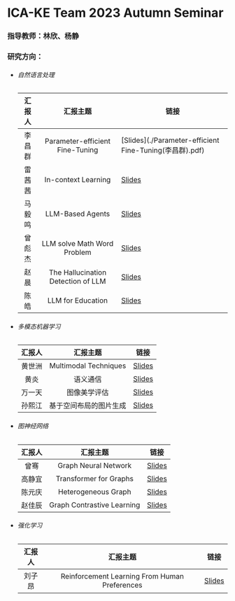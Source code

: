 # ICA-KE Team 2023 Autumn Seminar

### 指导教师：林欣、杨静

### 研究方向：

* ###### 自然语言处理

  |汇报人|汇报主题|链接|
  | :--------: | :----------------------------------: | ------|
  |李昌群|Parameter-efficient Fine-Tuning|[Slides](./Parameter-efficient Fine-Tuning(李昌群).pdf)|
  |雷茜茜|In-context Learning|[Slides](./)|
  |马毅鸣|LLM-Based Agents|[Slides](./)|
  |曾彪杰|LLM solve Math Word Problem|[Slides](./)|
  |赵晨|The Hallucination Detection of LLM|[Slides](./)|
  |陈皓|LLM for Education|[Slides](./)|
  
* ###### 多模态机器学习

  |汇报人|汇报主题|链接|
  | :--------: | :----------------------: | ------|
  |黄世洲|Multimodal Techniques|[Slides](./)|
  |黄炎|语义通信|[Slides](./)|
  |万一天|图像美学评估|[Slides](./)|
  |孙熙江|基于空间布局的图片生成|[Slides](./)|
  
* ###### 图神经网络

  |汇报人|汇报主题|链接|
  | :------: | :--------------------------: | ------|
  |曾骞|Graph Neural Network|[Slides](./)|
  |高静宜|Transformer for Graphs|[Slides](./)|
  |陈元庆|Heterogeneous Graph|[Slides](./)|
  |赵佳辰|Graph Contrastive Learning|[Slides](./)|
  
* ###### 强化学习

  |汇报人|汇报主题|链接|
  | :------: | :---------------------------------------------: | ------|
  |刘子昂|Reinforcement Learning From Human Preferences|[Slides](./)|

‍
